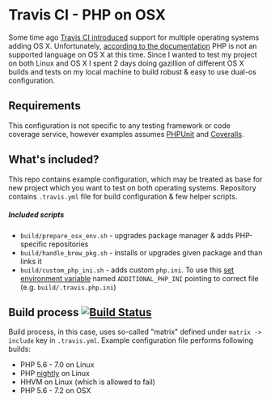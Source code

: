 # Travis CI - PHP on OSX

Some time ago [Travis CI introduced](https://blog.travis-ci.com/2014-05-13-multi-os-feature-available/) support for multiple operating systems adding OS X. Unfortunately, [according to the documentation](https://docs.travis-ci.com/user/osx-ci-environment/) PHP is not an supported language on OS X at this time.
Since I wanted to test my project on both Linux and OS X I spent 2 days doing gazillion of different OS X builds and tests on my local machine to build robust & easy to use dual-os configuration.

## Requirements
This configuration is not specific to any testing framework or code coverage service, however examples assumes [PHPUnit](https://phpunit.de) and [Coveralls](https://coveralls.io).

## What's included?
This repo contains example configuration, which may be treated as base for new project which you want to test on both operating systems.
Repository contains `.travis.yml` file for build configuration & few helper scripts.

##### Included scripts
 * `build/prepare_osx_env.sh` - upgrades package manager & adds PHP-specific repositories
 * `build/handle_brew_pkg.sh` - installs or upgrades given package and than links it
 * `build/custom_php_ini.sh` - adds custom `php.ini`. To use this [set environment variable](https://docs.travis-ci.com/user/environment-variables/#Defining-Variables-in-Repository-Settings) named `ADDITIONAL_PHP_INI` pointing to correct file (e.g. `build/.travis.php.ini`)

## Build process [![Build Status](https://travis-ci.com/b23prodtm/TravisCI-OSX-PHP.svg?branch=development)](https://travis-ci.com/b23prodtm/TravisCI-OSX-PHP)
Build process, in this case, uses so-called "matrix" defined under `matrix -> include` key in `.travis.yml`.
Example configuration file performs following builds:
 * PHP 5.6 - 7.0 on Linux
 * PHP [nightly](https://docs.travis-ci.com/user/languages/php#PHP-nightly-builds) on Linux
 * HHVM on Linux (which is allowed to fail)
 * PHP 5.6 - 7.2 on OSX
